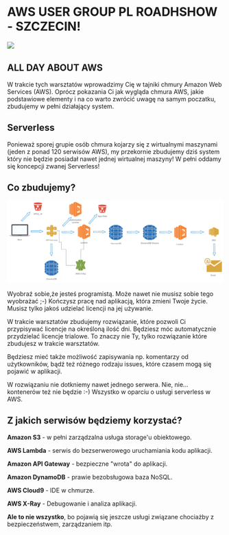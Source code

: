 # AWS USER GROUP PL ROADHSHOW - SZCZECIN! 
![](https://secure.meetupstatic.com/photos/event/8/d/4/0/highres_484836160.jpeg)
## ALL DAY ABOUT AWS

W trakcie tych warsztatów wprowadzimy Cię w tajniki chmury Amazon Web Services (AWS). Oprócz pokazania Ci jak wygląda chmura AWS, jakie podstawiowe elementy i na co warto zwrócić uwagę na samym poczatku, zbudujemy w pełni działający system.

## Serverless

Ponieważ sporej grupie osób chmura kojarzy się z wirtualnymi maszynami (jeden z ponad 120 serwisów AWS), my przekornie zbudujemy dziś system który nie będzie posiadał nawet jednej wirtualnej maszyny! W pełni oddamy się koncepcji zwanej Serverless!

## Co zbudujemy?


![Schema](./1/img/schema.png)


Wyobraź sobie,że jesteś programistą. Może nawet nie musisz sobie tego wyobrażać ;-) Kończysz pracę nad aplikacją, która zmieni Twoje życie. Musisz tylko jakoś udzielać licencji na jej używanie.

W trakcie warsztatów zbudujemy rozwiązanie, które pozwoli Ci przypisywać licencje na określoną ilość dni. Będziesz móc automatycznie przydzielać licencje trialowe. To znaczy nie Ty, tylko rozwiązanie które zbudujesz w trakcie warsztatów.

Będziesz mieć także możliwość zapisywania np. komentarzy od użytkowników, bądź też różnego rodzaju issues, które czasem mogą się pojawić w aplikacji.

W rozwiązaniu nie dotkniemy nawet jednego serwera.
Nie, nie... kontenerów też nie będzie :-) Wszystko w oparciu o usługi serverless w AWS.

## Z jakich serwisów będziemy korzystać?

**Amazon S3** - w pełni zarządzalna usługa storage'u obiektowego.

**AWS Lambda** - serwis do bezserwerowego uruchamiania kodu aplikacji.

**Amazon API Gateway** - bezpieczne "wrota" do aplikacji.

**Amazon DynamoDB** - prawie bezobsługowa baza NoSQL.

**AWS Cloud9** - IDE w chmurze.

**AWS X-Ray** - Debugowanie i analiza aplikacji.

**Ale to nie wszystko**, bo pojawią się jeszcze usługi związane chociażby z bezpieczeństwem, zarządzaniem itp.




